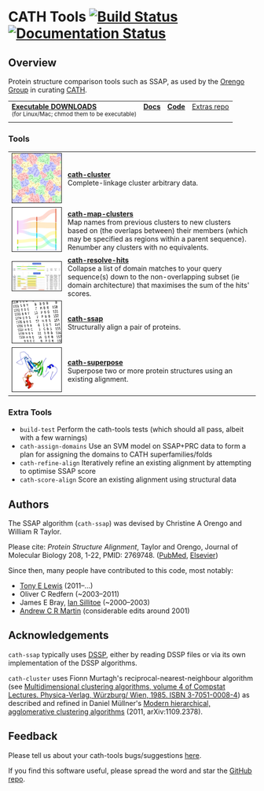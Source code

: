 # CATH Tools [![Build Status](https://github.com/UCLOrengoGroup/cath-tools/actions/workflows/build.yml/badge.svg)](https://github.com/UCLOrengoGroup/cath-tools/actions) [![Documentation Status](https://readthedocs.org/projects/cath-tools/badge/?version=latest)](https://readthedocs.org/projects/cath-tools/?badge=latest)

## Overview

Protein structure comparison tools such as SSAP, as used by the [Orengo Group](https://www.ucl.ac.uk/orengo-group "Orengo Group website") in curating [CATH](http://www.cathdb.info/ "CATH website").

| | | | |
|:-- |:-- |:-- |:-- |
| [**Executable DOWNLOADS**](https://github.com/UCLOrengoGroup/cath-tools/releases/latest "Downloads for the latest CATH Tools release") <br> <sup> (for Linux/Mac; chmod them to be executable)</sup> | [**Docs**](http://cath-tools.readthedocs.io/en/latest/ "CATH Tools user documentation at Read the Docs") <br> <sup> &nbsp; </sup> | [**Code**](https://github.com/UCLOrengoGroup/cath-tools "CATH Tools GitHub repository") <br> <sup> &nbsp; </sup> | [Extras repo](https://github.com/UCLOrengoGroup/cath-tools-supplementary "CATH Tools Supplementary GitHub repository") <br> <sup> &nbsp; </sup> |

### Tools

| | |
|:-- |:-- |
| <div style=" width:100px"><img style="border-style: solid; border-width: 1px;" src="https://raw.githubusercontent.com/UCLOrengoGroup/cath-tools/master/docs/tools/img/cath-cluster.jpg"              width="400" /></div> | [ **cath-cluster**      ]( http://cath-tools.readthedocs.io/en/latest/tools/cath-cluster      ) <br> Complete-linkage cluster arbitrary data. |
| <div style=" width:100px"><img style="border-style: solid; border-width: 1px;" src="https://raw.githubusercontent.com/UCLOrengoGroup/cath-tools/master/docs/tools/img/cath-map-clusters.jpg"         width="400" /></div> | [ **cath-map-clusters** ]( http://cath-tools.readthedocs.io/en/latest/tools/cath-map-clusters ) <br> Map names from previous clusters to new clusters based on (the overlaps between) their members (which may be specified as regions within a parent sequence). Renumber any clusters with no equivalents. |
| <div style=" width:100px"><img style="border-style: solid; border-width: 1px;" src="https://raw.githubusercontent.com/UCLOrengoGroup/cath-tools/master/docs/tools/img/cath-resolve-hits.example.jpg" width="400" /></div> | [ **cath-resolve-hits** ]( http://cath-tools.readthedocs.io/en/latest/tools/cath-resolve-hits ) <br> Collapse a list of domain matches to your query sequence(s) down to the non-overlapping subset (ie domain architecture) that maximises the sum of the hits' scores. |
| <div style=" width:100px"><img style="border-style: solid; border-width: 1px;" src="https://raw.githubusercontent.com/UCLOrengoGroup/cath-tools/master/docs/tools/img/ssap_alignment.jpg"            width="400" /></div> | [ **cath-ssap**         ]( http://cath-tools.readthedocs.io/en/latest/tools/cath-ssap         ) <br> Structurally align a pair of proteins. |
| <div style=" width:100px"><img style="border-style: solid; border-width: 1px;" src="https://raw.githubusercontent.com/UCLOrengoGroup/cath-tools/master/docs/tools/img/1fi2A00_1j58A01.good.jpg"      width="400" /></div> | [ **cath-superpose**    ]( http://cath-tools.readthedocs.io/en/latest/tools/cath-superpose    ) <br> Superpose two or more protein structures using an existing alignment. |

### Extra Tools

* `build-test`          Perform the cath-tools tests (which should all pass, albeit with a few warnings)
* `cath-assign-domains` Use an SVM model on SSAP+PRC data to form a plan for assigning the domains to CATH superfamilies/folds
* `cath-refine-align`   Iteratively refine an existing alignment by attempting to optimise SSAP score
* `cath-score-align`    Score an existing alignment using structural data

<!--
| |
|:-- |:-- |
| `cath-assign-domains` | Use an SVM model on SSAP+PRC data to form a plan for assigning the domains to CATH superfamilies/folds |
| `cath-refine-align`   | Iteratively refine an existing alignment by attempting to optimise SSAP score                          |
| `cath-score-align`    | Score an existing alignment using structural data                                                      |
| `check-pdb`           | Check a PDB file for some potential problems                                                           |
-->

## Authors

The SSAP algorithm (`cath-ssap`) was devised by Christine A Orengo and William R Taylor.

Please cite: *Protein Structure Alignment*, Taylor and Orengo, Journal of Molecular Biology 208, 1-22, PMID: 2769748. ([PubMed](https://www.ncbi.nlm.nih.gov/pubmed/2769748), [Elsevier](http://www.sciencedirect.com/science/article/pii/0022283689900843))

Since then, many people have contributed to this code, most notably:

* [Tony E Lewis](https://github.com/tonyelewis)             (2011&ndash;&hellip;)
* Oliver C Redfern                                          (~2003&ndash;2011)
* James E Bray, [Ian Sillitoe](https://github.com/sillitoe) (~2000&ndash;2003)
* [Andrew C R Martin](https://github.com/AndrewCRMartin)    (considerable edits around 2001)

## Acknowledgements

`cath-ssap` typically uses [DSSP](https://github.com/cmbi/xssp), either by reading DSSP files or via its own implementation of the DSSP algorithms.

`cath-cluster` uses Fionn Murtagh's reciprocal-nearest-neighbour algorithm (see [Multidimensional clustering algorithms, volume 4 of Compstat Lectures.
Physica-Verlag, Würzburg/ Wien, 1985. ISBN 3-7051-0008-4](http://www.multiresolutions.com/strule/MClA/)) as described and refined in Daniel Müllner's [Modern hierarchical, agglomerative clustering algorithms](https://arxiv.org/abs/1109.2378) (2011, arXiv:1109.2378).

## Feedback

Please tell us about your cath-tools bugs/suggestions [here](https://github.com/UCLOrengoGroup/cath-tools/issues/new).

If you find this software useful, please spread the word and star the [GitHub repo](https://github.com/UCLOrengoGroup/cath-tools).
